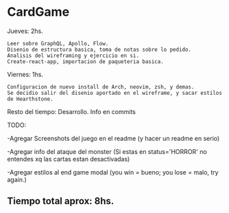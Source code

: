 # CardGame

Jueves: 2hs.

	Leer sobre GraphQL, Apollo, Flow.
	Disenio de estructura basica, toma de notas sobre lo pedido.
	Analisis del wireframing y ejercicio en si.
	Create-react-app, importacion de paqueteria basica.

Viernes: 1hs.

	Configuracion de nuevo install de Arch, neovim, zsh, y demas.
	Se decidio salir del disenio aportado en el wireframe, y sacar estilos de Hearthstone.



Resto del tiempo: Desarrollo. Info en commits



TODO:

-Agregar Screenshots del juego en el readme (y hacer un readme en serio)

-Agregar info del ataque del monster (Si estas en status='HORROR' no entendes xq las cartas estan desactivadas)

-Agregar estilos al end game modal (you win = bueno; you lose = malo, try again.)




## Tiempo total aprox: 8hs.
